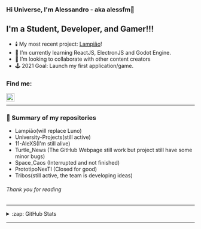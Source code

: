 ### Hi Universe, I'm Alessandro - aka alessfm👋

## I'm a Student, Developer, and Gamer!!!

- 🕯️ My most recent project: [Lampião][Lamp]!
- 📝 I’m currently learning ReactJS, ElectronJS and Godot Engine.
- 🤝 I’m looking to collaborate with other content creators
- 🕹️ 2021 Goal: Launch my first application/game.

### Find me:

[<img align="left" alt="Alessandro Malheiro | LinkedIn" width="22px" src="https://cdn.jsdelivr.net/npm/simple-icons@v3/icons/linkedin.svg" />][linkedin]
<br />

***

### 🔖 Summary of my repositories

- Lampião(will replace Luno)
- University-Projects(still active)
- 11-AleXS(I'm still alive)
- Turtle_News (The GitHub Webpage still work but project still have some minor bugs)
- Space_Caos (Interrupted and not finished) 
- PrototipoNexTI (Closed for good)
- Tribos(still active, the team is developing ideas)

###### Thank you for reading

***

<details>
  <summary>:zap: GitHub Stats</summary>
  <img align="left" alt="codeSTACKr's GitHub Stats" src="https://github-readme-stats.vercel.app/api?username=11-AleXS&show_icons=true&hide_border=true&theme=algolia" />
</details>

---

[linkedin]: https://www.linkedin.com/in/alessandro-malheiro/
[Lamp]: https://github.com/11-AleXS/Lamp
